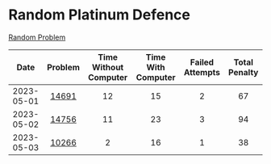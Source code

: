 # Random Platinum Defence

[Random Problem](https://solved.ac/search?query=*p+%26+%21solved_by%3Aarnold518+%26%2Ficpc+%26+s%23100..&sort=random&direction=asc&page=1)

| Date       | Problem                                        | Time Without Computer | Time With Computer | Failed Attempts | Total Penalty |
|:----------:|:----------------------------------------------:|:---------------------:|:------------------:|:---------------:|:-------------:|
| 2023-05-01 | [14691](https://www.acmicpc.net/problem/14691) | 12                    | 15                 | 2               | 67            |
| 2023-05-02 | [14756](https://www.acmicpc.net/problem/14756) | 11                    | 23                 | 3               | 94            |
| 2023-05-03 | [10266](https://www.acmicpc.net/problem/10266) | 2                     | 16                 | 1               | 38            |